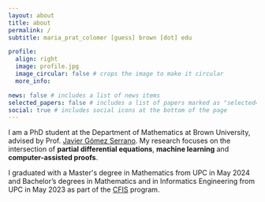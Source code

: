 ```yaml
---
layout: about
title: about
permalink: /
subtitle: maria_prat_colomer [guess] brown [dot] edu

profile:
  align: right
  image: profile.jpg
  image_circular: false # crops the image to make it circular
  more_info:

news: false # includes a list of news items
selected_papers: false # includes a list of papers marked as "selected={true}"
social: true # includes social icons at the bottom of the page
---
```


I am a PhD student at the Department of Mathematics at Brown University, advised by Prof. [Javier Gómez Serrano](https://sites.brown.edu/jgs/). My research focuses on the intersection of **partial differential equations**, **machine learning** and **computer-assisted proofs**.

I graduated with a Master's degree in Mathematics from UPC in May 2024 and Bachelor’s degrees in Mathematics and in Informatics Engineering from UPC in May 2023 as part of the [CFIS](https://cfis.upc.edu/ca) program.
